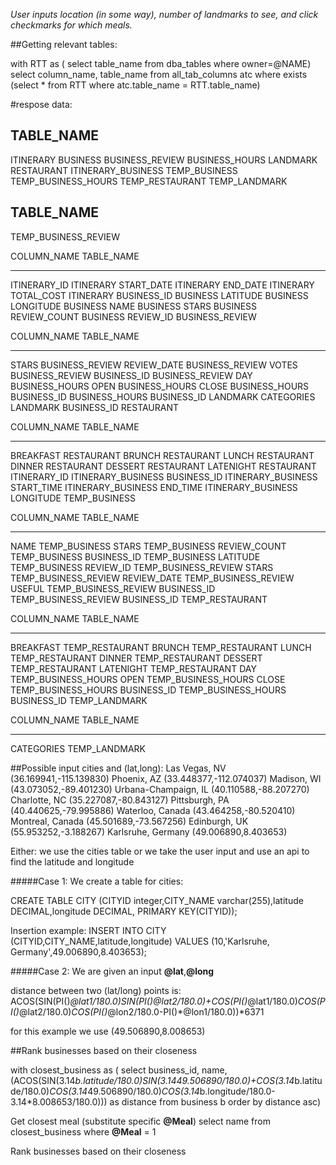 *User inputs location (in some way), number of landmarks to see, and click checkmarks for which meals.*


##Getting relevant tables:

with RTT as (
select table_name from dba_tables where owner=@NAME)
select column_name, table_name from all_tab_columns atc where exists (select * from RTT where atc.table_name = RTT.table_name)


#respose data:

TABLE_NAME
------------------------------
ITINERARY
BUSINESS
BUSINESS_REVIEW
BUSINESS_HOURS
LANDMARK
RESTAURANT
ITINERARY_BUSINESS
TEMP_BUSINESS
TEMP_BUSINESS_HOURS
TEMP_RESTAURANT
TEMP_LANDMARK

TABLE_NAME
------------------------------
TEMP_BUSINESS_REVIEW



COLUMN_NAME		       TABLE_NAME
------------------------------ ------------------------------
ITINERARY_ID		       ITINERARY
START_DATE		       ITINERARY
END_DATE		       ITINERARY
TOTAL_COST		       ITINERARY
BUSINESS_ID		       BUSINESS
LATITUDE		       BUSINESS
LONGITUDE		       BUSINESS
NAME			       BUSINESS
STARS			       BUSINESS
REVIEW_COUNT		       BUSINESS
REVIEW_ID		       BUSINESS_REVIEW

COLUMN_NAME		       TABLE_NAME
------------------------------ ------------------------------
STARS			       BUSINESS_REVIEW
REVIEW_DATE		       BUSINESS_REVIEW
VOTES			       BUSINESS_REVIEW
BUSINESS_ID		       BUSINESS_REVIEW
DAY			       BUSINESS_HOURS
OPEN			       BUSINESS_HOURS
CLOSE			       BUSINESS_HOURS
BUSINESS_ID		       BUSINESS_HOURS
BUSINESS_ID		       LANDMARK
CATEGORIES		       LANDMARK
BUSINESS_ID		       RESTAURANT

COLUMN_NAME		       TABLE_NAME
------------------------------ ------------------------------
BREAKFAST		       RESTAURANT
BRUNCH			       RESTAURANT
LUNCH			       RESTAURANT
DINNER			       RESTAURANT
DESSERT 		       RESTAURANT
LATENIGHT		       RESTAURANT
ITINERARY_ID		       ITINERARY_BUSINESS
BUSINESS_ID		       ITINERARY_BUSINESS
START_TIME		       ITINERARY_BUSINESS
END_TIME		       ITINERARY_BUSINESS
LONGITUDE		       TEMP_BUSINESS

COLUMN_NAME		       TABLE_NAME
------------------------------ ------------------------------
NAME			       TEMP_BUSINESS
STARS			       TEMP_BUSINESS
REVIEW_COUNT		       TEMP_BUSINESS
BUSINESS_ID		       TEMP_BUSINESS
LATITUDE		       TEMP_BUSINESS
REVIEW_ID		       TEMP_BUSINESS_REVIEW
STARS			       TEMP_BUSINESS_REVIEW
REVIEW_DATE		       TEMP_BUSINESS_REVIEW
USEFUL			       TEMP_BUSINESS_REVIEW
BUSINESS_ID		       TEMP_BUSINESS_REVIEW
BUSINESS_ID		       TEMP_RESTAURANT

COLUMN_NAME		       TABLE_NAME
------------------------------ ------------------------------
BREAKFAST		       TEMP_RESTAURANT
BRUNCH			       TEMP_RESTAURANT
LUNCH			       TEMP_RESTAURANT
DINNER			       TEMP_RESTAURANT
DESSERT 		       TEMP_RESTAURANT
LATENIGHT		       TEMP_RESTAURANT
DAY			       TEMP_BUSINESS_HOURS
OPEN			       TEMP_BUSINESS_HOURS
CLOSE			       TEMP_BUSINESS_HOURS
BUSINESS_ID		       TEMP_BUSINESS_HOURS
BUSINESS_ID		       TEMP_LANDMARK

COLUMN_NAME		       TABLE_NAME
------------------------------ ------------------------------
CATEGORIES		       TEMP_LANDMARK





##Possible input cities and (lat,long):
Las Vegas, NV           (36.169941,-115.139830)
Phoenix, AZ             (33.448377,-112.074037)
Madison, WI             (43.073052,-89.401230)
Urbana-Champaign, IL    (40.110588,-88.207270)
Charlotte, NC           (35.227087,-80.843127)
Pittsburgh, PA          (40.440625,-79.995886)
Waterloo, Canada        (43.464258,-80.520410)
Montreal, Canada        (45.501689,-73.567256)
Edinburgh, UK           (55.953252,-3.188267)
Karlsruhe, Germany      (49.006890,8.403653)



Either: we use the cities table or we take the user input and use an api to find the latitude and longitude


#####Case 1: We create a table for cities:

CREATE TABLE CITY
(CITYID integer,CITY_NAME varchar(255),latitude DECIMAL,longitude DECIMAL, PRIMARY KEY(CITYID));

Insertion example:
INSERT INTO CITY (CITYID,CITY_NAME,latitude,longitude)
VALUES (10,'Karlsruhe, Germany',49.006890,8.403653);


#####Case 2: We are given an input **@lat**,**@long**

distance between two (lat/long) points is:
ACOS(SIN(PI()*@lat1/180.0)*SIN(PI()*@lat2/180.0)+COS(PI()*@lat1/180.0)*COS(PI()*@lat2/180.0)*COS(PI()*@lon2/180.0-PI()*@lon1/180.0))*6371

for this example we use  (49.506890,8.008653)

##Rank businesses based on their closeness

with closest_business as (
select business_id, name, (ACOS(SIN(3.14*b.latitude/180.0)*SIN(3.14*49.506890/180.0)+COS(3.14*b.latitude/180.0)*COS(3.14*49.506890/180.0)*COS(3.14*b.longitude/180.0-3.14*8.008653/180.0))) as distance
from business b
order by distance asc)

Get closest meal (substitute specific **@Meal**)
select name
from closest_business
where **@Meal** = 1

Rank businesses based on their closeness
